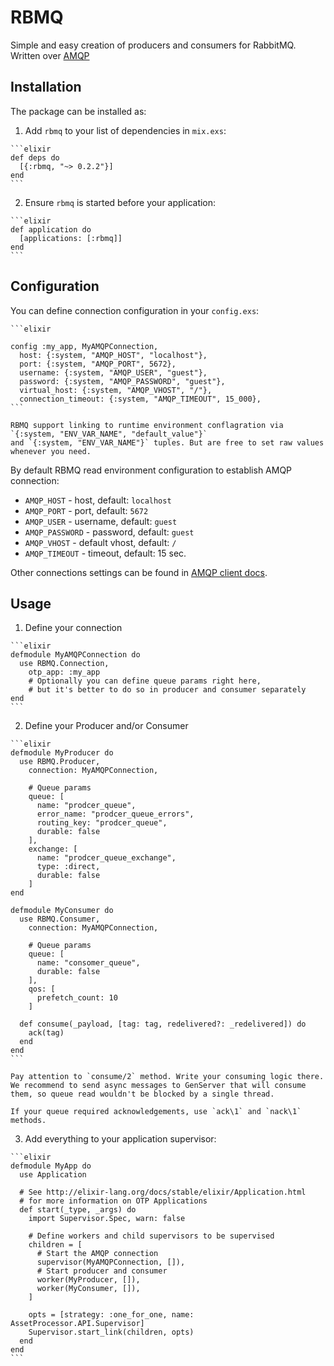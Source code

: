 # RBMQ

Simple and easy creation of producers and consumers for RabbitMQ.
Written over <a href="https://github.com/pma/amqp" target="_blank">AMQP</a>

## Installation

The package can be installed as:

  1. Add `rbmq` to your list of dependencies in `mix.exs`:

    ```elixir
    def deps do
      [{:rbmq, "~> 0.2.2"}]
    end
    ```

  2. Ensure `rbmq` is started before your application:

    ```elixir
    def application do
      [applications: [:rbmq]]
    end
    ```

## Configuration

You can define connection configuration in your `config.exs`:

    ```elixir

    config :my_app, MyAMQPConnection,
      host: {:system, "AMQP_HOST", "localhost"},
      port: {:system, "AMQP_PORT", 5672},
      username: {:system, "AMQP_USER", "guest"},
      password: {:system, "AMQP_PASSWORD", "guest"},
      virtual_host: {:system, "AMQP_VHOST", "/"},
      connection_timeout: {:system, "AMQP_TIMEOUT", 15_000},
    ```

    RBMQ support linking to runtime environment conflagration via `{:system, "ENV_VAR_NAME", "default_value"}`
    and `{:system, "ENV_VAR_NAME"}` tuples. But are free to set raw values whenever you need.

By default RBMQ read environment configuration to establish AMQP connection:

  * `AMQP_HOST` - host, default: `localhost`
  * `AMQP_PORT` - port, default: `5672`
  * `AMQP_USER` - username, default: `guest`
  * `AMQP_PASSWORD` - password, default: `guest`
  * `AMQP_VHOST` - default vhost, default: `/`
  * `AMQP_TIMEOUT` - timeout, default: 15 sec.

Other connections settings can be found in [AMQP client docs](https://hexdocs.pm/amqp/AMQP.Connection.html#open/1).

## Usage

  1. Define your connection

    ```elixir
    defmodule MyAMQPConnection do
      use RBMQ.Connection,
        otp_app: :my_app
        # Optionally you can define queue params right here,
        # but it's better to do so in producer and consumer separately
    end
    ```

  2. Define your Producer and/or Consumer

    ```elixir
    defmodule MyProducer do
      use RBMQ.Producer,
        connection: MyAMQPConnection,

        # Queue params
        queue: [
          name: "prodcer_queue",
          error_name: "prodcer_queue_errors",
          routing_key: "prodcer_queue",
          durable: false
        ],
        exchange: [
          name: "prodcer_queue_exchange",
          type: :direct,
          durable: false
        ]
    end

    defmodule MyConsumer do
      use RBMQ.Consumer,
        connection: MyAMQPConnection,

        # Queue params
        queue: [
          name: "consomer_queue",
          durable: false
        ],
        qos: [
          prefetch_count: 10
        ]

      def consume(_payload, [tag: tag, redelivered?: _redelivered]) do
        ack(tag)
      end
    end
    ```

    Pay attention to `consume/2` method. Write your consuming logic there. We recommend to send async messages to GenServer that will consume them, so queue read wouldn't be blocked by a single thread.

    If your queue required acknowledgements, use `ack\1` and `nack\1` methods.

  3. Add everything to your application supervisor:

    ```elixir
    defmodule MyApp do
      use Application

      # See http://elixir-lang.org/docs/stable/elixir/Application.html
      # for more information on OTP Applications
      def start(_type, _args) do
        import Supervisor.Spec, warn: false

        # Define workers and child supervisors to be supervised
        children = [
          # Start the AMQP connection
          supervisor(MyAMQPConnection, []),
          # Start producer and consumer
          worker(MyProducer, []),
          worker(MyConsumer, []),
        ]

        opts = [strategy: :one_for_one, name: AssetProcessor.API.Supervisor]
        Supervisor.start_link(children, opts)
      end
    end
    ```
